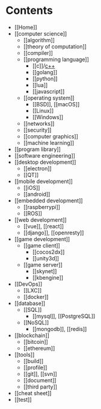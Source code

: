 # Contents
- [[Home]]
- [[computer science]]
  - [[algorithm]]
  - [[theory of computation]]
  - [[compiler]]
  - [[programming language]]
    - [[c]]/[c++](cpp)
    - [[golang]]
    - [[python]]
    - [[lua]]
    - [[javascript]]
  - [[operating system]]
    - [[BSD]], [[macOS]]
    - [[Linux]]
    - [[Windows]]
  - [[networks]]
  - [[security]]
  - [[computer graphics]]
  - [[machine learning]]
- [[program library]]
- [[software engineering]]
- [[desktop development]]
  - [[electron]]
  - [[QT]]
- [[mobile development]]
  - [[iOS]]
  - [[android]]
- [[embedded development]]
  - [[raspberrypi]]
  - [[ROS]]
- [[web development]]
  - [[vue]], [[react]]
  - [[django]], [[openresty]]
- [[game development]]
  - [[game client]]
    - [[cocos2dx]]
    - [[unity3d]]
  - [[game server]]
    - [[skynet]]
    - [[kbengine]]
- [[DevOps]]
  - [[LXC]]
  - [[docker]]
- [[database]]
  - [[SQL]]
    - [[mysql]], [[PostgreSQL]]
  - [[NoSQL]]
    - [[mongodb]], [[redis]]
- [[blockchain]]
  - [[bitcoin]]
  - [[ethereum]]
- [[tools]]
  - [[build]]
  - [[profile]]
  - [[git]], [[svn]]
  - [[document]]
  - [[third party]]
- [[cheat sheet]]
- [[test]]